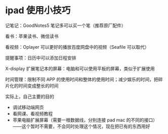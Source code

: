 # ipad 使用小技巧

记笔记：GoodNotes5 笔记多可以买一个笔（推荐原厂配件）

看书：苹果读书、微信读书

看视频：Oplayer 可以更好的播放百度网盘中的视频（Seafile 可以取代）

提醒事项：日历中可以添加日程安排

X-display 扩展笔记本的屏幕：电脑和可以使用平板的屏幕，类似于扩展使用

时间管理：限制不同 APP 的使用时间和整体的使用时间；减少娱乐的时间，把碎片化的时间变成整长的时间

实际上，自己主要的目的

- 调试移动端网页
- 看网课、看视频教程
- 苹果电脑扩展屏幕（需要一根数据线，分别连接 pad mac 的不同的接口）——这个暂时不需要，不会同时处理这个情况，现在把已有的东西用好
